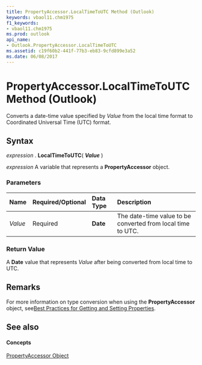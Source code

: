 ```yaml
---
title: PropertyAccessor.LocalTimeToUTC Method (Outlook)
keywords: vbaol11.chm1975
f1_keywords:
- vbaol11.chm1975
ms.prod: outlook
api_name:
- Outlook.PropertyAccessor.LocalTimeToUTC
ms.assetid: c19f60b2-441f-77b3-eb83-9cfd899e3a52
ms.date: 06/08/2017
---
```



# PropertyAccessor.LocalTimeToUTC Method (Outlook)

Converts a date-time value specified by  _Value_ from the local time format to Coordinated Universal Time (UTC) format.


## Syntax

 _expression_ . **LocalTimeToUTC**( **_Value_** )

 _expression_ A variable that represents a **PropertyAccessor** object.


### Parameters



|**Name**|**Required/Optional**|**Data Type**|**Description**|
|:-----|:-----|:-----|:-----|
| _Value_|Required| **Date**|The date-time value to be converted from local time to UTC.|

### Return Value

A  **Date** value that represents _Value_ after being converted from local time to UTC.


## Remarks

For more information on type conversion when using the  **PropertyAccessor** object, see[Best Practices for Getting and Setting Properties](http://msdn.microsoft.com/library/ec087bf8-cfac-9b20-3cb2-3bd308c5c63d%28Office.15%29.aspx).


## See also


#### Concepts


[PropertyAccessor Object](Outlook.PropertyAccessor.md)

